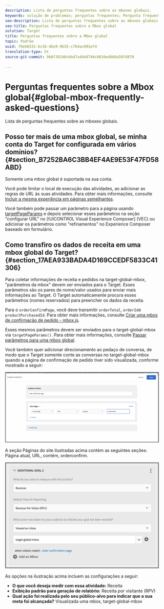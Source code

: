 ```yaml
---
description: Lista de perguntas frequentes sobre as mboxes globais.
keywords: solução de problemas; perguntas frequentes; Pergunta frequente; Perguntas frequentes; global; mbox global
seo-description: Lista de perguntas frequentes sobre as mboxes globais.
seo-title: Perguntas frequentes sobre a Mbox global
solution: Target
title: Perguntas frequentes sobre a Mbox global
topic: Padrão
uuid: f8eb0331-bc2b-4be9-9b35-c764ac091ef4
translation-type: ht
source-git-commit: 9b8f39240cbbd7a494d74dc0016ed666a58fd870

---
```



# Perguntas frequentes sobre a Mbox global{#global-mbox-frequently-asked-questions}

Lista de perguntas frequentes sobre as mboxes globais.

## Posso ter mais de uma mbox global, se minha conta do Target for configurada em vários domínios? {#section_B7252BA6C3BB4EF4AE9E53F47FD58ABD}

Somente uma mbox global é suportada na sua conta.

Você pode limitar o local de execução das atividades, ao adicionar as regras de URL às suas atividades. Para obter mais informações, consulte [Incluir a mesma experiência em páginas semelhantes](../../../c-experiences/c-visual-experience-composer/temtest.md#task_2539D51A18044F82B0D9895636546781).

Você também pode passar um parâmetro para a página usando [targetPageParams](/help/c-implementing-target/c-implementing-target-for-client-side-web/targetpageparams.md) e depois selecionar esses parâmetros na seção &quot;configurar URL&quot; no [!UICONTROL Visual Experience Composer] (VEC) ou adicionar os parâmetros como &quot;refinamentos&quot; no Experience Composer baseado em formulário.

## Como transfiro os dados de receita em uma mbox global do Target? {#section_17AEA933BADA4D169CCEDF5833C41306}

Para coletar informações de receita e pedidos na target-global-mbox, &quot;parâmetros da mbox&quot; devem ser enviados para o Target. Esses parâmetros são os pares de nome/valor usados para enviar mais informações ao Target. O Target automaticamente procura esses parâmetros (nomes reservados) para preencher os dados da receita.

Para o `orderConfirmPage`, você deve transmitir `orderTotal`, `orderId`e `productPurchasedId`. Para obter mais informações, consulte [Criar uma mbox de confirmação de pedido - mbox.js](../../../c-implementing-target/c-implementing-target-for-client-side-web/t-mbox-download/orderconfirm-create.md#task_0036D5F6C062442788BB55E872816D82).

Esses mesmos parâmetros devem ser enviados para o target-global-mbox via `targetPageParams()`. Para obter mais informações, consulte [Passar parâmetros para uma mbox global](../../../c-implementing-target/c-implementing-target-for-client-side-web/t-mbox-download/c-understanding-global-mbox/pass-parameters-to-global-mbox.md#concept_33362A04146C4E3C8E7089B65F38B5E5).

Você também quer adicionar direcionamento ao pedaço de conversa, de modo que o Target somente conte as conversas no target-global-mbox quando a página de confirmação de pedido tiver sido visualizada, conforme mostrado a seguir:

![](assets/revenue1.png)

A seção Páginas do site ilustradas acima contém as seguintes seções: Página atual, URL, contém, orderconfirm.

![](assets/revenue2.png)

As opções na ilustração acima incluem as configurações a seguir:

* **O que você deseja medir com essa atividade:** Receita
* **Exibição padrão para geração de relatório:** Receita por visitante (RPV)
* **Qual ação foi realizada pelo seu público-alvo para indicar que a sua meta foi alcançada?** Visualizada uma mbox, target-global-mbox
